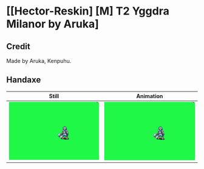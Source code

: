# [\[Hector-Reskin\] \[M\] T2 Yggdra Milanor by Aruka]

## Credit

Made by Aruka, Kenpuhu.
	
## Handaxe

| Still | Animation |
| :---: | :-------: |
| ![Handaxe still](./Handaxe_000.png) | ![Handaxe animation](./Handaxe.gif) |
